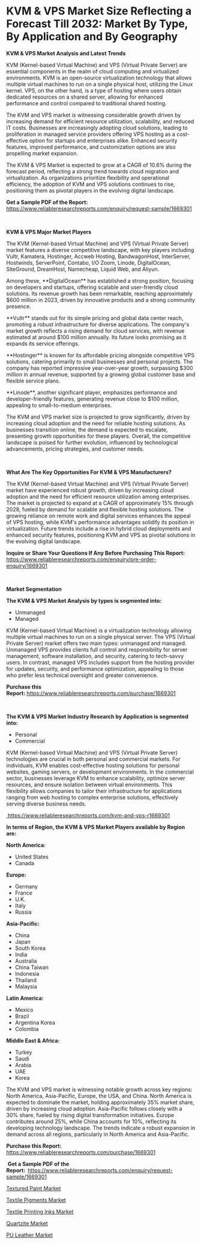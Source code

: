<p><h1>KVM & VPS Market Size Reflecting a Forecast Till 2032: Market By Type, By Application and By Geography</h1></p><p><strong>KVM & VPS Market Analysis and Latest Trends</strong></p>
<p><p>KVM (Kernel-based Virtual Machine) and VPS (Virtual Private Server) are essential components in the realm of cloud computing and virtualized environments. KVM is an open-source virtualization technology that allows multiple virtual machines to run on a single physical host, utilizing the Linux kernel. VPS, on the other hand, is a type of hosting where users obtain dedicated resources on a shared server, allowing for enhanced performance and control compared to traditional shared hosting.</p><p>The KVM and VPS market is witnessing considerable growth driven by increasing demand for efficient resource utilization, scalability, and reduced IT costs. Businesses are increasingly adopting cloud solutions, leading to proliferation in managed service providers offering VPS hosting as a cost-effective option for startups and enterprises alike. Enhanced security features, improved performance, and customization options are also propelling market expansion.</p><p>The KVM & VPS Market is expected to grow at a CAGR of 10.6% during the forecast period, reflecting a strong trend towards cloud migration and virtualization. As organizations prioritize flexibility and operational efficiency, the adoption of KVM and VPS solutions continues to rise, positioning them as pivotal players in the evolving digital landscape.</p></p>
<p><strong>Get a Sample PDF of the Report:&nbsp;</strong> <a href="https://www.reliableresearchreports.com/enquiry/request-sample/1669301?utm_campaign=2263&utm_medium=2&utm_source=Github&utm_content=ia&utm_term=10022025&utm_id=kvm-vps">https://www.reliableresearchreports.com/enquiry/request-sample/1669301</a></p>
<p>&nbsp;</p>
<p><strong>KVM & VPS Major Market Players</strong></p>
<p><p>The KVM (Kernel-based Virtual Machine) and VPS (Virtual Private Server) market features a diverse competitive landscape, with key players including Vultr, Kamatera, Hostinger, Accweb Hosting, BandwagonHost, InterServer, Hostwinds, ServerPoint, Contabo, I/O Zoom, Linode, DigitalOcean, SiteGround, DreamHost, Namecheap, Liquid Web, and Aliyun.</p><p>Among these, **DigitalOcean** has established a strong position, focusing on developers and startups, offering scalable and user-friendly cloud solutions. Its revenue growth has been remarkable, reaching approximately $600 million in 2023, driven by innovative products and a strong community presence.</p><p>**Vultr** stands out for its simple pricing and global data center reach, promoting a robust infrastructure for diverse applications. The company's market growth reflects a rising demand for cloud services, with revenue estimated at around $100 million annually. Its future looks promising as it expands its service offerings.</p><p>**Hostinger** is known for its affordable pricing alongside competitive VPS solutions, catering primarily to small businesses and personal projects. The company has reported impressive year-over-year growth, surpassing $300 million in annual revenue, supported by a growing global customer base and flexible service plans.</p><p>**Linode**, another significant player, emphasizes performance and developer-friendly features, generating revenue close to $100 million, appealing to small-to-medium enterprises.</p><p>The KVM and VPS market size is projected to grow significantly, driven by increasing cloud adoption and the need for reliable hosting solutions. As businesses transition online, the demand is expected to escalate, presenting growth opportunities for these players. Overall, the competitive landscape is poised for further evolution, influenced by technological advancements, pricing strategies, and customer needs.</p></p>
<p>&nbsp;</p>
<p><strong>What Are The Key Opportunities For KVM & VPS Manufacturers?</strong></p>
<p><p>The KVM (Kernel-based Virtual Machine) and VPS (Virtual Private Server) market have experienced robust growth, driven by increasing cloud adoption and the need for efficient resource utilization among enterprises. The market is projected to expand at a CAGR of approximately 15% through 2028, fueled by demand for scalable and flexible hosting solutions. The growing reliance on remote work and digital services enhances the appeal of VPS hosting, while KVM's performance advantages solidify its position in virtualization. Future trends include a rise in hybrid cloud deployments and enhanced security features, positioning KVM and VPS as pivotal solutions in the evolving digital landscape.</p></p>
<p><strong>Inquire or Share Your Questions If Any Before Purchasing This Report:</strong> <a href="https://www.reliableresearchreports.com/enquiry/pre-order-enquiry/1669301?utm_campaign=2263&utm_medium=2&utm_source=Github&utm_content=ia&utm_term=10022025&utm_id=kvm-vps">https://www.reliableresearchreports.com/enquiry/pre-order-enquiry/1669301</a></p>
<p>&nbsp;</p>
<p><strong>Market Segmentation</strong></p>
<p><strong>The KVM & VPS Market Analysis by types is segmented into:</strong></p>
<p><ul><li>Unmanaged</li><li>Managed</li></ul></p>
<p><p>KVM (Kernel-based Virtual Machine) is a virtualization technology allowing multiple virtual machines to run on a single physical server. The VPS (Virtual Private Server) market offers two main types: unmanaged and managed. Unmanaged VPS provides clients full control and responsibility for server management, software installation, and security, catering to tech-savvy users. In contrast, managed VPS includes support from the hosting provider for updates, security, and performance optimization, appealing to those who prefer less technical oversight and greater convenience.</p></p>
<p><strong>Purchase this Report:&nbsp;</strong><a href="https://www.reliableresearchreports.com/purchase/1669301?utm_campaign=2263&utm_medium=2&utm_source=Github&utm_content=ia&utm_term=10022025&utm_id=kvm-vps">https://www.reliableresearchreports.com/purchase/1669301</a></p>
<p>&nbsp;</p>
<p><strong>The KVM & VPS Market Industry Research by Application is segmented into:</strong></p>
<p><ul><li>Personal</li><li>Commercial</li></ul></p>
<p><p>KVM (Kernel-based Virtual Machine) and VPS (Virtual Private Server) technologies are crucial in both personal and commercial markets. For individuals, KVM enables cost-effective hosting solutions for personal websites, gaming servers, or development environments. In the commercial sector, businesses leverage KVM to enhance scalability, optimize server resources, and ensure isolation between virtual environments. This flexibility allows companies to tailor their infrastructure for applications ranging from web hosting to complex enterprise solutions, effectively serving diverse business needs.</p></p>
<p><a href="https://www.reliableresearchreports.com/kvm-and-vps-r1669301?utm_campaign=2263&utm_medium=2&utm_source=Github&utm_content=ia&utm_term=10022025&utm_id=kvm-vps">&nbsp;https://www.reliableresearchreports.com/kvm-and-vps-r1669301</a></p>
<p><strong>In terms of Region, the KVM & VPS Market Players available by Region are:</strong></p>
<p>
    <p> <strong> North America: </strong>
        <ul>
            <li>United States</li>
            <li>Canada</li>
        </ul>
        </p> 
    <p> <strong> Europe: </strong>
        <ul>
            <li>Germany</li>
            <li>France</li>
            <li>U.K.</li>
            <li>Italy</li>
            <li>Russia</li>
        </ul>
        </p> 
    <p> <strong> Asia-Pacific: </strong>
        <ul>
            <li>China</li>
            <li>Japan</li>
            <li>South Korea</li>
            <li>India</li>
            <li>Australia</li>
            <li>China Taiwan</li>
            <li>Indonesia</li>
            <li>Thailand</li>
            <li>Malaysia</li>
        </ul>
        </p> 
    <p> <strong> Latin America: </strong>
        <ul>
            <li>Mexico</li>
            <li>Brazil</li>
            <li>Argentina Korea</li>
            <li>Colombia</li>
        </ul>
        </p> 
    <p> <strong> Middle East & Africa: </strong>
        <ul>
            <li>Turkey</li>
            <li>Saudi</li>
            <li>Arabia</li>
            <li>UAE</li>
            <li>Korea</li>
        </ul>
    </p>
    </p>
<p><p>The KVM and VPS market is witnessing notable growth across key regions: North America, Asia-Pacific, Europe, the USA, and China. North America is expected to dominate the market, holding approximately 35% market share, driven by increasing cloud adoption. Asia-Pacific follows closely with a 30% share, fueled by rising digital transformation initiatives. Europe contributes around 25%, while China accounts for 10%, reflecting its developing technology landscape. The trends indicate a robust expansion in demand across all regions, particularly in North America and Asia-Pacific.</p></p>
<p><strong>Purchase this Report: </strong><a href="https://www.reliableresearchreports.com/purchase/1669301?utm_campaign=2263&utm_medium=2&utm_source=Github&utm_content=ia&utm_term=10022025&utm_id=kvm-vps">https://www.reliableresearchreports.com/purchase/1669301</a></p>
<p>&nbsp;<strong>Get a Sample PDF of the Report:&nbsp;&nbsp;</strong><a href="https://www.reliableresearchreports.com/enquiry/request-sample/1669301?utm_campaign=2263&utm_medium=2&utm_source=Github&utm_content=ia&utm_term=10022025&utm_id=kvm-vps">https://www.reliableresearchreports.com/enquiry/request-sample/1669301</a></p>
<p><strong></strong></p>
<p><p><a href="https://www.linkedin.com/pulse/textured-paint-market-size-global-revenue-volume-status-cimwc?utm_campaign=2263&utm_medium=2&utm_source=Github&utm_content=ia&utm_term=10022025&utm_id=kvm-vps">Textured Paint Market</a></p><p><a href="https://www.linkedin.com/pulse/textile-pigments-market-growth-analysis-2025-2032-trends-ts7qc?utm_campaign=2263&utm_medium=2&utm_source=Github&utm_content=ia&utm_term=10022025&utm_id=kvm-vps">Textile Pigments Market</a></p><p><a href="https://www.linkedin.com/pulse/future-textile-printing-inks-market-size-trends-industrys-9xppe?utm_campaign=2263&utm_medium=2&utm_source=Github&utm_content=ia&utm_term=10022025&utm_id=kvm-vps">Textile Printing Inks Market</a></p><p><a href="https://www.linkedin.com/pulse/anticipated-cagr-91-quartzite-market-analysis-report-forecasts-lrjjf?utm_campaign=2263&utm_medium=2&utm_source=Github&utm_content=ia&utm_term=10022025&utm_id=kvm-vps">Quartzite Market</a></p><p><a href="https://www.linkedin.com/pulse/pu-leather-market-research-industry-data-forecasted-cagr-l3qrf?utm_campaign=2263&utm_medium=2&utm_source=Github&utm_content=ia&utm_term=10022025&utm_id=kvm-vps">PU Leather Market</a></p></p>